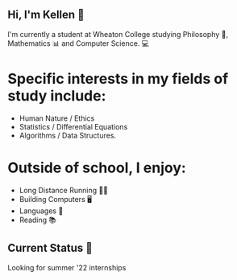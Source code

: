 ## Hi, I'm Kellen 🐙
I'm currently a student at Wheaton College studying Philosophy 🤔, Mathematics 📊 and Computer Science. 💻

# Specific interests in my fields of study include:
- Human Nature / Ethics
- Statistics / Differential Equations
- Algorithms / Data Structures.

# Outside of school, I enjoy:
- Long Distance Running 🏃‍♂️
- Building Computers 🖥️
- Languages 💬
- Reading 📚

## Current Status 📂
Looking for summer '22 internships

